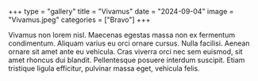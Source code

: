 +++
type = "gallery"
title = "Vivamus"
date = "2024-09-04"
image = "Vivamus.jpeg"
categories = ["Bravo"]
+++

Vivamus non lorem nisl. Maecenas egestas massa non ex fermentum condimentum. Aliquam varius eu orci ornare cursus. Nulla facilisi. Aenean ornare sit amet ante eu vehicula. Cras viverra orci nec sem euismod, sit amet rhoncus dui blandit. Pellentesque posuere interdum suscipit. Etiam tristique ligula efficitur, pulvinar massa eget, vehicula felis.